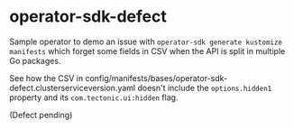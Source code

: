 # operator-sdk-defect

Sample operator to demo an issue with `operator-sdk generate kustomize manifests` which forget some fields in CSV when the API is split in multiple Go packages.

See how the CSV in config/manifests/bases/operator-sdk-defect.clusterserviceversion.yaml doesn't include the `options.hidden1` property and its `com.tectonic.ui:hidden` flag.

(Defect pending)
